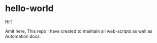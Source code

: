 # hello-world

Hi!!

Amit here, This repo I have created to maintain all web-scripts as well as Automation docs.

